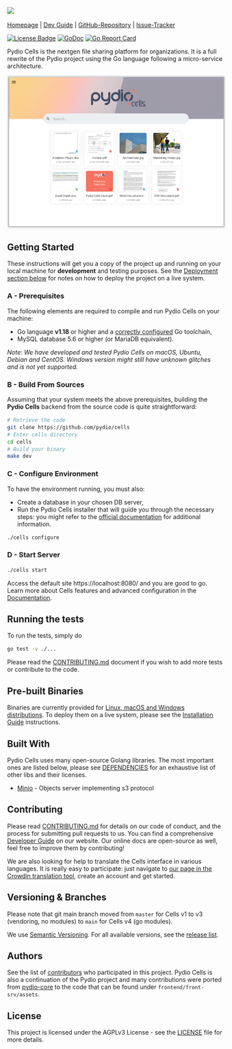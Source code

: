 <img src="https://github.com/pydio/cells/wiki/images/PydioCellsColor.png" width="400" />

[Homepage](https://pydio.com/) | [Dev Guide](https://pydio.com/en/docs/developer-guide) | [GitHub-Repository](https://github.com/pydio/cells) |
[Issue-Tracker](https://github.com/pydio/cells/issues)

[![License Badge](https://img.shields.io/badge/License-AGPL%203%2B-blue.svg)](LICENSE)
[![GoDoc](https://godoc.org/github.com/pydio/cells/v4?status.svg)](https://godoc.org/github.com/pydio/cells/v4)
[![Go Report Card](https://goreportcard.com/badge/github.com/pydio/cells/v4?rand=6)](https://goreportcard.com/report/github.com/pydio/cells/v4)

Pydio Cells is the nextgen file sharing platform for organizations. It is a full rewrite of the Pydio project using the Go language following a micro-service architecture.

<p align="center">
  <img src="https://raw.githubusercontent.com/pydio/cells-dist/master/resources/v4.0.0/home.png" width="600" style="border: 3px solid #e0e0e0; border-radius: 5px;"/>
</p>

## Getting Started

These instructions will get you a copy of the project up and running on your local machine for **development** and testing purposes. See the [Deployment section below](#deployment) for notes on how to deploy the project on a live system.

### A - Prerequisites

The following elements are required to compile and run Pydio Cells on your machine:

- Go language **v1.18** or higher and a [correctly configured](https://golang.org/doc/install#testing) Go toolchain,
- MySQL database 5.6 or higher (or MariaDB equivalent).

_Note: We have developed and tested Pydio Cells on macOS, Ubuntu, Debian and CentOS. Windows version might still have unknown glitches and is not yet supported._

### B - Build From Sources

Assuming that your system meets the above prerequisites, building the **Pydio Cells** backend from the source code is quite straightforward:

```sh
# Retrieve the code
git clone https://github.com/pydio/cells
# Enter cells directory
cd cells
# Build your binary
make dev
```

### C - Configure Environment

To have the environment running, you must also:

- Create a database in your chosen DB server,
- Run the Pydio Cells installer that will guide you through the necessary steps: you might refer to the [official documentation](https://pydio.com/en/docs/cells/v4/cells-installation) for additional information.


```sh
./cells configure
```

### D - Start Server

```sh
./cells start
```
Access the default site https://localhost:8080/ and you are good to go. Learn more about Cells features 
and advanced configuration in the [Documentation](https://pydio.com/en/docs).

## Running the tests

To run the tests, simply do

```sh
go test -v ./...
```

Please read the [CONTRIBUTING.md](CONTRIBUTING.md) document if you wish to add more tests or contribute to the code.

## Pre-built Binaries

Binaries are currently provided for [Linux, macOS and Windows distributions](https://pydio.com/en/download). To deploy them on a live system, please see the [Installation Guide](https://pydio.com/en/docs/cells/v2/cells-installation) instructions.

## Built With

Pydio Cells uses many open-source Golang libraries. The most important ones are listed below, please see [DEPENDENCIES](DEPENDENCIES) for an exhaustive list of other libs and their licenses.

- [Minio](https://github.com/minio/minio) - Objects server implementing s3 protocol

## Contributing

Please read [CONTRIBUTING.md](CONTRIBUTING.md) for details on our code of conduct, and the process for submitting pull requests to us. You can find a comprehensive [Developer Guide](https://pydio.com/en/docs/developer-guide) on our website. Our online docs are open-source as well, feel free to improve them by contributing!

We are also looking for help to translate the Cells interface in various languages.
It is really easy to participate: just navigate to [our page in the Crowdin translation tool](https://crowdin.com/project/pydio-cells), create an account and get started.

## Versioning & Branches

Please note that git main branch moved from `master` for Cells v1 to v3 (vendoring, no modules) to `main` for Cells v4 (go modules).

We use [Semantic Versioning](http://semver.org/). For all available versions, see the [release list](https://github.com/pydio/cells/releases).

## Authors

See the list of [contributors](https://github.com/pydio/cells/graphs/contributors) who participated in this project. Pydio Cells is also a continuation of the Pydio project and many contributions were ported from [pydio-core](https://github.com/pydio/pydio-core) to the code that can be found under `frontend/front-srv/assets`.

## License

This project is licensed under the AGPLv3 License - see the [LICENSE](LICENSE) file for more details.

